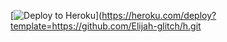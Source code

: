 [![Deploy to Heroku](https://www.herokucdn.com/deploy/button.svg)](https://heroku.com/deploy?template=https://github.com/Elijah-glitch/h.git
 
